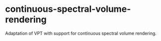 # continuous-spectral-volume-rendering
Adaptation of VPT with support for continuous spectral volume rendering.
